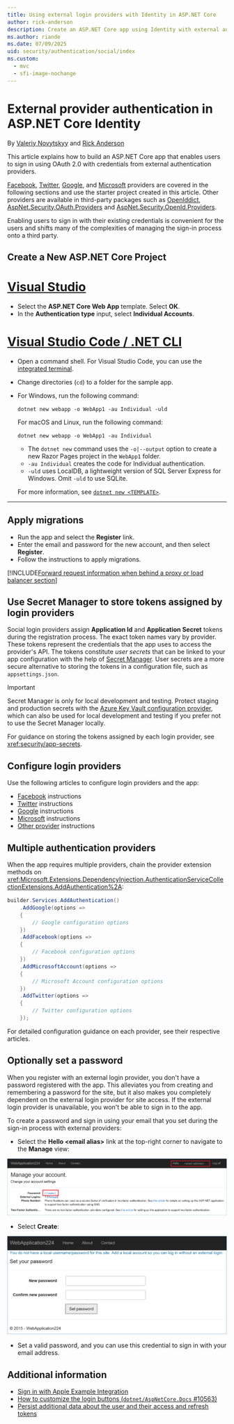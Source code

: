 ```yaml
---
title: Using external login providers with Identity in ASP.NET Core
author: rick-anderson
description: Create an ASP.NET Core app using Identity with external authentication providers such as Facebook, Twitter, Google, and Microsoft.
ms.author: riande
ms.date: 07/09/2025
uid: security/authentication/social/index
ms.custom:
  - mvc
  - sfi-image-nochange
---
```

# External provider authentication in ASP.NET Core Identity

By [Valeriy Novytskyy](https://github.com/01binary) and [Rick Anderson](https://twitter.com/RickAndMSFT)

This article explains how to build an ASP.NET Core app that enables users to sign in using OAuth 2.0 with credentials from external authentication providers.

[Facebook](xref:security/authentication/facebook-logins), [Twitter](xref:security/authentication/twitter-logins), [Google](xref:security/authentication/google-logins), and [Microsoft](xref:security/authentication/microsoft-logins) providers are covered in the following sections and use the starter project created in this article. Other providers are available in third-party packages such as [OpenIddict](https://documentation.openiddict.com/integrations/web-providers), [AspNet.Security.OAuth.Providers](https://github.com/aspnet-contrib/AspNet.Security.OAuth.Providers) and [AspNet.Security.OpenId.Providers](https://github.com/aspnet-contrib/AspNet.Security.OpenId.Providers).

Enabling users to sign in with their existing credentials is convenient for the users and shifts many of the complexities of managing the sign-in process onto a third party.

## Create a New ASP.NET Core Project

# [Visual Studio](#tab/visual-studio)

* Select the **ASP.NET Core Web App** template. Select **OK**.
* In the **Authentication type** input,  select  **Individual Accounts**.

# [Visual Studio Code / .NET CLI](#tab/visual-studio-code+net-cli)

* Open a command shell. For Visual Studio Code, you can use the [integrated terminal](https://code.visualstudio.com/docs/editor/integrated-terminal).

* Change directories (`cd`) to a folder for the sample app.

* For Windows, run the following command:

  ```dotnetcli
  dotnet new webapp -o WebApp1 -au Individual -uld
  ```

  For macOS and Linux, run the following command:

  ```dotnetcli
  dotnet new webapp -o WebApp1 -au Individual
  ```

  * The `dotnet new` command uses the `-o|--output` option to create a new Razor Pages project in the `WebApp1` folder.
  * `-au Individual` creates the code for Individual authentication.
  * `-uld` uses LocalDB, a lightweight version of SQL Server Express for Windows. Omit `-uld` to use SQLite.

  For more information, see [`dotnet new <TEMPLATE>`](/dotnet/core/tools/dotnet-new).

---

## Apply migrations

* Run the app and select the **Register** link.
* Enter the email and password for the new account, and then select **Register**.
* Follow the instructions to apply migrations.

[!INCLUDE[Forward request information when behind a proxy or load balancer section](includes/forwarded-headers-middleware.md)]

## Use Secret Manager to store tokens assigned by login providers

Social login providers assign **Application Id** and **Application Secret** tokens during the registration process. The exact token names vary by provider. These tokens represent the credentials that the app uses to access the provider's API. The tokens constitute *user secrets* that can be linked to your app configuration with the help of [Secret Manager](xref:security/app-secrets#secret-manager). User secrets are a more secure alternative to storing the tokens in a configuration file, such as `appsettings.json`.

> [!IMPORTANT]
> Secret Manager is only for local development and testing. Protect staging and production secrets with the [Azure Key Vault configuration provider](xref:security/key-vault-configuration), which can also be used for local development and testing if you prefer not to use the Secret Manager locally.

For guidance on storing the tokens assigned by each login provider, see <xref:security/app-secrets>.

## Configure login providers

Use the following articles to configure login providers and the app:

* [Facebook](xref:security/authentication/facebook-logins) instructions
* [Twitter](xref:security/authentication/twitter-logins) instructions
* [Google](xref:security/authentication/google-logins) instructions
* [Microsoft](xref:security/authentication/microsoft-logins) instructions
* [Other provider](xref:security/authentication/otherlogins) instructions

## Multiple authentication providers

When the app requires multiple providers, chain the provider extension methods on <xref:Microsoft.Extensions.DependencyInjection.AuthenticationServiceCollectionExtensions.AddAuthentication%2A>:

```csharp
builder.Services.AddAuthentication()
    .AddGoogle(options =>
    {
        // Google configuration options
    })
    .AddFacebook(options =>
    {
        // Facebook configuration options
    })
    .AddMicrosoftAccount(options =>
    {
        // Microsoft Account configuration options
    })
    .AddTwitter(options =>
    {
        // Twitter configuration options
    });
```

For detailed configuration guidance on each provider, see their respective articles.

## Optionally set a password

When you register with an external login provider, you don't have a password registered with the app. This alleviates you from creating and remembering a password for the site, but it also makes you completely dependent on the external login provider for site access. If the external login provider is unavailable, you won't be able to sign in to the app.

To create a password and sign in using your email that you set during the sign-in process with external providers:

* Select the **Hello &lt;email alias&gt;** link at the top-right corner to navigate to the **Manage** view:

![Web application Manage view](index/_static/pass1a.png)

* Select **Create**:

![Set your password page](index/_static/pass2a.png)

* Set a valid password, and you can use this credential to sign in with your email address.

## Additional information

* [Sign in with Apple Example Integration](https://github.com/martincostello/SignInWithAppleSample)
* [How to customize the login buttons (`dotnet/AspNetCore.Docs` #10563)](https://github.com/dotnet/AspNetCore.Docs/issues/10563)
* [Persist additional data about the user and their access and refresh tokens](xref:security/authentication/social/additional-claims)
